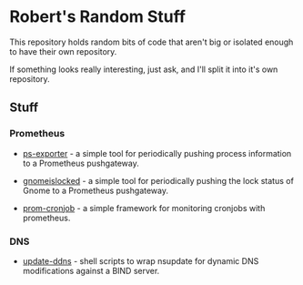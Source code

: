 # Robert's Random Stuff

This repository holds random bits of code that aren't big or isolated
enough to have their own repository.

If something looks really interesting, just ask, and I'll split it into it's own repository.

## Stuff

### Prometheus

* [ps-exporter](https://github.com/rspier/random/tree/master/ps-exporter) - a
  simple tool for periodically pushing process information to a Prometheus
  pushgateway.

* [gnomeislocked](https://github.com/rspier/random/tree/master/gnomeislocked) -
  a simple tool for periodically pushing the lock status of Gnome to a
  Prometheus pushgateway.

* [prom-cronjob](https://github.com/rspier/random/tree/master/prom-cronjob) - a
  simple framework for monitoring cronjobs with prometheus.

### DNS

* [update-ddns](https://github.com/rspier/random/tree/master/update-ddns) -
  shell scripts to wrap nsupdate for dynamic DNS modifications against a BIND
  server.
